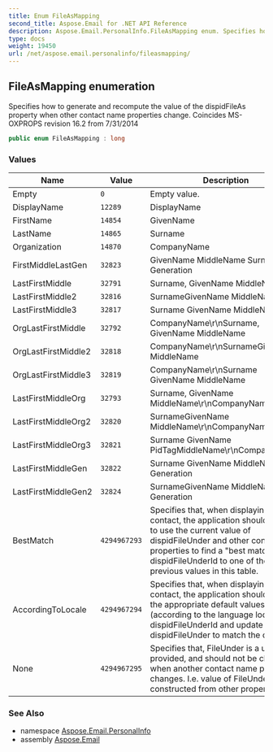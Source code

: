 ```yaml
---
title: Enum FileAsMapping
second_title: Aspose.Email for .NET API Reference
description: Aspose.Email.PersonalInfo.FileAsMapping enum. Specifies how to generate and recompute the value of the dispidFileAs property when other contact name properties change. Coincides MSOXPROPS revision 16.2 from 7/31/2014
type: docs
weight: 19450
url: /net/aspose.email.personalinfo/fileasmapping/
---
```

## FileAsMapping enumeration

Specifies how to generate and recompute the value of the dispidFileAs property when other contact name properties change. Coincides MS-OXPROPS revision 16.2 from 7/31/2014

```csharp
public enum FileAsMapping : long
```

### Values

| Name | Value | Description |
| --- | --- | --- |
| Empty | `0` | Empty value. |
| DisplayName | `12289` | DisplayName |
| FirstName | `14854` | GivenName |
| LastName | `14865` | Surname |
| Organization | `14870` | CompanyName |
| FirstMiddleLastGen | `32823` | GivenName MiddleName Surname Generation |
| LastFirstMiddle | `32791` | Surname, GivenName MiddleName |
| LastFirstMiddle2 | `32816` | SurnameGivenName MiddleName |
| LastFirstMiddle3 | `32817` | Surname GivenName MiddleName |
| OrgLastFirstMiddle | `32792` | CompanyName\r\nSurname, GivenName MiddleName |
| OrgLastFirstMiddle2 | `32818` | CompanyName\r\nSurnameGivenName MiddleName |
| OrgLastFirstMiddle3 | `32819` | CompanyName\r\nSurname GivenName MiddleName |
| LastFirstMiddleOrg | `32793` | Surname, GivenName MiddleName\r\nCompanyName |
| LastFirstMiddleOrg2 | `32820` | SurnameGivenName MiddleName\r\nCompanyName |
| LastFirstMiddleOrg3 | `32821` | Surname GivenName PidTagMiddleName\r\nCompanyName |
| LastFirstMiddleGen | `32822` | Surname GivenName MiddleName Generation |
| LastFirstMiddleGen2 | `32824` | SurnameGivenName MiddleName Generation |
| BestMatch | `4294967293` | Specifies that, when displaying the contact, the application should attempt to use the current value of dispidFileUnder and other contact properties to find a "best match" for dispidFileUnderId to one of the previous values in this table. |
| AccordingToLocale | `4294967294` | Specifies that, when displaying the contact, the application should choose the appropriate default values (according to the language locale) for dispidFileUnderId and update dispidFileUnder to match the choice. |
| None | `4294967295` | Specifies that, FileUnder is a user-provided, and should not be changed when another contact name property changes. I.e. value of FileUnder is not constructed from other properties. |

### See Also

* namespace [Aspose.Email.PersonalInfo](../../aspose.email.personalinfo/)
* assembly [Aspose.Email](../../)


